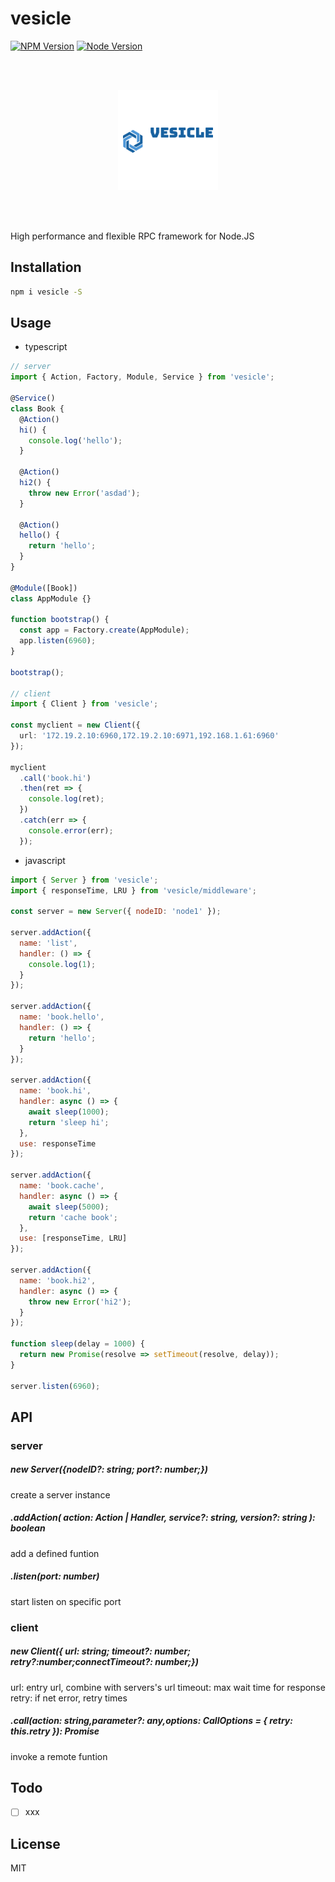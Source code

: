# vesicle

[![NPM Version][npm-image]][npm-url]
[![Node Version][node-image]][node-url]

<br/><br/>

<p align="center"><img src="logo_200x200.png" width="160"/></p>

<br/><br/>

High performance and flexible RPC framework for Node.JS

## Installation

```bash
npm i vesicle -S
```

## Usage

- typescript

```typescript
// server
import { Action, Factory, Module, Service } from 'vesicle';

@Service()
class Book {
  @Action()
  hi() {
    console.log('hello');
  }

  @Action()
  hi2() {
    throw new Error('asdad');
  }

  @Action()
  hello() {
    return 'hello';
  }
}

@Module([Book])
class AppModule {}

function bootstrap() {
  const app = Factory.create(AppModule);
  app.listen(6960);
}

bootstrap();

// client
import { Client } from 'vesicle';

const myclient = new Client({
  url: '172.19.2.10:6960,172.19.2.10:6971,192.168.1.61:6960'
});

myclient
  .call('book.hi')
  .then(ret => {
    console.log(ret);
  })
  .catch(err => {
    console.error(err);
  });
```

- javascript

```javascript
import { Server } from 'vesicle';
import { responseTime, LRU } from 'vesicle/middleware';

const server = new Server({ nodeID: 'node1' });

server.addAction({
  name: 'list',
  handler: () => {
    console.log(1);
  }
});

server.addAction({
  name: 'book.hello',
  handler: () => {
    return 'hello';
  }
});

server.addAction({
  name: 'book.hi',
  handler: async () => {
    await sleep(1000);
    return 'sleep hi';
  },
  use: responseTime
});

server.addAction({
  name: 'book.cache',
  handler: async () => {
    await sleep(5000);
    return 'cache book';
  },
  use: [responseTime, LRU]
});

server.addAction({
  name: 'book.hi2',
  handler: async () => {
    throw new Error('hi2');
  }
});

function sleep(delay = 1000) {
  return new Promise(resolve => setTimeout(resolve, delay));
}

server.listen(6960);
```

## API

### server

##### new Server({nodeID?: string; port?: number;})

create a server instance

##### .addAction( action: Action | Handler, service?: string, version?: string ): boolean

add a defined funtion

##### .listen(port: number)

start listen on specific port

### client

##### new Client({ url: string; timeout?: number; retry?:number;connectTimeout?: number;})

url: entry url, combine with servers's url
timeout: max wait time for response
retry: if net error, retry times

##### .call(action: string,parameter?: any,options: CallOptions = { retry: this.retry }): Promise<any>

invoke a remote funtion

## Todo

- [ ] xxx

## License

MIT

[npm-image]: https://img.shields.io/npm/v/vesicle.svg
[npm-url]: https://www.npmjs.com/package/vesicle
[node-image]: https://img.shields.io/badge/node.js-%3E=8-brightgreen.svg
[node-url]: https://nodejs.org/download/
